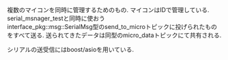 複数のマイコンを同時に管理するためのもの.
マイコンはIDで管理している.
serial_msnager_testと同時に使おう  
interface_pkg::msg::SerialMsg型のsend_to_microトピックに投げられたものをすべて送る.
送られてきたデータは同型のmicro_dataトピックにて共有される.

シリアルの送受信にはboost/asioを用いている.